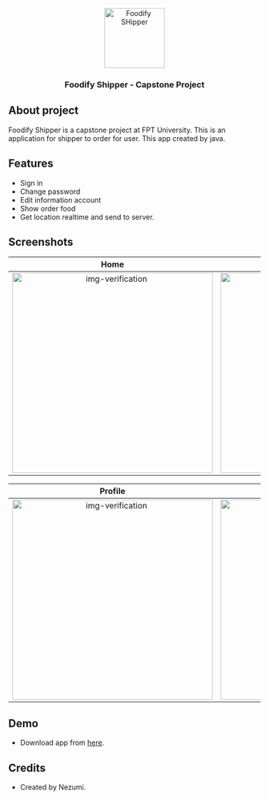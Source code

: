 <p align="center">
<img src="https://github.com/Nez27/Foodify-Shipper/assets/123229563/baa2c647-9fd7-4b44-82ab-e0026ad448da" 
     width="120" title="Foodify SHipper">
</p>


<h3 align="center">Foodify Shipper - Capstone Project</h3>

## About project
Foodify Shipper is a capstone project at FPT University. This is an application for shipper to order for user. This app created by java.

## Features
- Sign in
- Change password
- Edit information account
- Show order food
- Get location realtime and send to server.

## Screenshots
Home               |Sign in               |Forgot password              
:-------------------------:|:-------------------------:|:-------------------------:
<img class="img-fluid" src="https://github.com/Nez27/Foodify-Shipper/assets/123229563/6cf6d6d9-f211-44f1-8d92-8beda601f9f0" alt="img-verification" height="400"/>|<img class="img-fluid" src="https://github.com/Nez27/Foodify-Shipper/assets/123229563/56a2c295-4fb1-45e2-ac3e-9d0fa8be559a" alt="img-verification" height="400"/>|<img class="img-fluid" src="https://github.com/Nez27/Foodify-Shipper/assets/123229563/e78859dc-15fa-4242-b343-602b4beb5f9d" alt="img-verification" height="400"/>|

Profile               |Information Account               |Order              
:-------------------------:|:-------------------------:|:-------------------------:
<img class="img-fluid" src="https://github.com/Nez27/Foodify-Shipper/assets/123229563/4ddaa74a-136e-4999-870d-6d079e7fc3a0" alt="img-verification" height="400"/>|<img class="img-fluid" src="https://github.com/Nez27/Foodify-Shipper/assets/123229563/342d1422-c33c-429a-9491-f988ba557704" alt="img-verification" height="400"/>|<img class="img-fluid" src="https://github.com/Nez27/Foodify-Shipper/assets/123229563/c95bbcf0-6801-427e-8472-4c1707fe8dd7" alt="img-verification" height="400"/>|

## Demo
- Download app from [here](https://nezumi-onedrive.vercel.app/api/raw/?path=/Foodify/foodify-shipper.apk).

## Credits
- Created by Nezumi.
